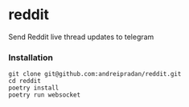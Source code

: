 # reddit
Send Reddit live thread updates to telegram

### Installation
```
git clone git@github.com:andreipradan/reddit.git
cd reddit
poetry install
poetry run websocket
```
